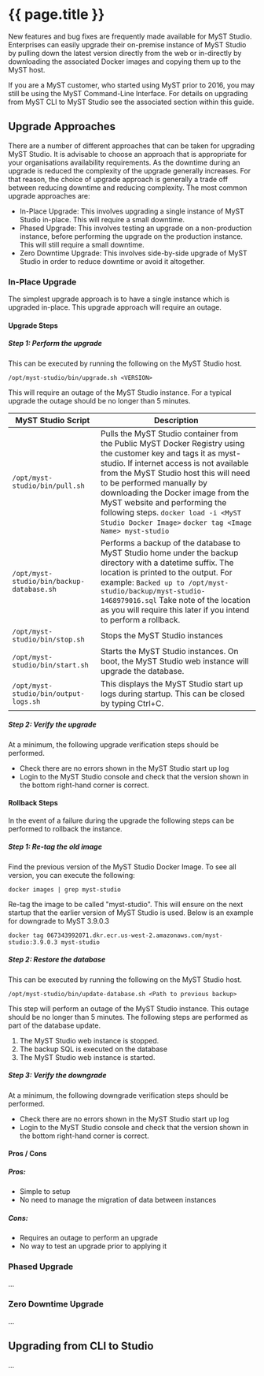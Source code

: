 # {{ page.title }}

New features and bug fixes are frequently made available for MyST Studio. Enterprises can easily upgrade their on-premise instance of MyST Studio by pulling down the latest version directly from the web or in-directly by downloading the associated Docker images and copying them up to the MyST host.

If you are a MyST customer, who started using MyST prior to 2016, you may still be using the MyST Command-Line Interface. For details on upgrading from MyST CLI to MyST Studio see the associated section within this guide.

## Upgrade Approaches

There are a number of different approaches that can be taken for upgrading MyST Studio. It is advisable to choose an approach that is appropriate for your organisations availability requirements. As the downtime during an upgrade is reduced the complexity of the upgrade generally increases. For that reason, the choice of upgrade approach is generally a trade off between reducing downtime and reducing complexity. The most common upgrade approaches are:

 * In-Place Upgrade: This involves upgrading a single instance of MyST Studio in-place. This will require a small downtime.
 * Phased Upgrade: This involves testing an upgrade on a non-production instance, before performing the upgrade on the production instance. This will still require a small downtime.
 * Zero Downtime Upgrade: This involves side-by-side upgrade of MyST Studio in order to reduce downtime or avoid it altogether.

### In-Place Upgrade

The simplest upgrade approach is to have a single instance which is upgraded in-place. This upgrade approach will require an outage.

#### Upgrade Steps
##### Step 1: Perform the upgrade

This can be executed by running the following on the MyST Studio host.

`/opt/myst-studio/bin/upgrade.sh <VERSION>`

<!-- TODO: Add TIP -->
This will require an outage of the MyST Studio instance. For a typical upgrade the outage should be no longer than 5 minutes.


| MyST Studio Script | Description |
|---|---|
| `/opt/myst-studio/bin/pull.sh` | Pulls the MyST Studio container from the Public MyST Docker Registry using the customer key and tags it as myst-studio. If internet access is not available from the MyST Studio host this will need to be performed manually by downloading the Docker image from the MyST website and performing the following steps. `docker load -i <MyST Studio Docker Image>` `docker tag <Image Name> myst-studio` |
| `/opt/myst-studio/bin/backup-database.sh` | Performs a backup of the database to MyST Studio home under the backup directory with a datetime suffix. The location is printed to the output. For example: `Backed up to /opt/myst-studio/backup/myst-studio-1468979016.sql` Take note of the location as you will require this later if you intend to perform a rollback. |
| `/opt/myst-studio/bin/stop.sh`	| Stops the MyST Studio instances
| `/opt/myst-studio/bin/start.sh`	| Starts the MyST Studio instances. On boot, the MyST Studio web instance will upgrade the database.
| `/opt/myst-studio/bin/output-logs.sh` |	This displays the MyST Studio start up logs during startup.  This can be closed by typing Ctrl+C. |

##### Step 2: Verify the upgrade

At a minimum, the following upgrade verification steps should be performed.
 * Check there are no errors shown in the MyST Studio start up log
 * Login to the MyST Studio console and check that the version shown in the bottom right-hand corner is correct. 

#### Rollback Steps

In the event of a failure during the upgrade the following steps can be performed to rollback the instance.

##### Step 1: Re-tag the old image
Find the previous version of the MyST Studio Docker Image. To see all version, you can execute the following:
```
docker images | grep myst-studio
```
Re-tag the image to be called "myst-studio". This will ensure on the next startup that the earlier version of MyST Studio is used. Below is an example for downgrade to MyST 3.9.0.3
```
docker tag 067343992071.dkr.ecr.us-west-2.amazonaws.com/myst-studio:3.9.0.3 myst-studio
```
##### Step 2: Restore the database
This can be executed by running the following on the MyST Studio host.
```
/opt/myst-studio/bin/update-database.sh <Path to previous backup>
```
This step will perform an outage of the MyST Studio instance. This outage should be no longer than 5 minutes.
The following steps are performed as part of the database update.
1. The MyST Studio web instance is stopped.
2. The backup SQL is executed on the database
3. The MyST Studio web instance is started.
##### Step 3: Verify the downgrade
At a minimum, the following downgrade verification steps should be performed.
 * Check there are no errors shown in the MyST Studio start up log
 * Login to the MyST Studio console and check that the version shown in the bottom right-hand corner is correct. 

#### Pros / Cons

##### Pros:
 * Simple to setup
 * No need to manage the migration of data between instances

##### Cons:
 * Requires an outage to perform an upgrade
 * No way to test an upgrade prior to applying it

### Phased Upgrade

...

### Zero Downtime Upgrade

...

## Upgrading from CLI to Studio

...

